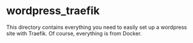 # wordpress_traefik

This directory contains everything you need to easily set up a wordpress site with Traefik. Of course, everything is from Docker.

